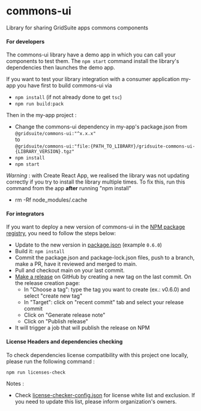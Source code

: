 # commons-ui

Library for sharing GridSuite apps commons components

#### For developers

The commons-ui library have a demo app in which you can call your components to test them.
The `npm start` command install the library's dependencies then launches the demo app.

If you want to test your library integration with a consumer application my-app you have first
to build commons-ui via 
- `npm install` (if not already done to get `tsc`)
- `npm run build:pack`

Then in the my-app project :
- Change the commons-ui dependency in my-app's package.json from    
`@gridsuite/commons-ui:"^x.x.x"`    
to     
`@gridsuite/commons-ui:"file:{PATH_TO_LIBRARY}/gridsuite-commons-ui-{LIBRARY_VERSION}.tgz"` 
- `npm install`
- `npm start`

*Warning* : with Create React App, we realised the library was not updating correctly if you try to install the library multiple times.
To fix this, run this command from the app **after** running "npm install"
- rm -Rf node_modules/.cache
 

#### For integrators

If you want to deploy a new version of commons-ui in the [NPM package registry](https://www.npmjs.com/package/@gridsuite/commons-ui),
you need to follow the steps below:

-   Update to the new version in [package.json](https://github.com/gridsuite/commons-ui/blob/main/package.json) (example `0.6.0`)
-   Build it: `npm install`
-   Commit the package.json and package-lock.json files, push to a branch, make a PR, have it reviewed and merged to main.
-   Pull and checkout main on your last commit.
-   [Make a release](https://github.com/gridsuite/commons-ui/releases/new) on GitHub by creating a new tag on the last commit. On the release creation page:
    - In "Choose a tag": type the tag you want to create (ex.: v0.6.0) and select "create new tag"
    - In "Target": click on "recent commit" tab and select your release commit
    - Click on "Generate release note"
    - Click on "Publish release"
-   It will trigger a job that will publish the release on NPM

#### License Headers and dependencies checking

To check dependencies license compatibility with this project one locally, please run the following command :

```
npm run licenses-check
```

Notes : 
* Check [license-checker-config.json](license-checker-config.json) for license white list and exclusion.
If you need to update this list, please inform organization's owners.
